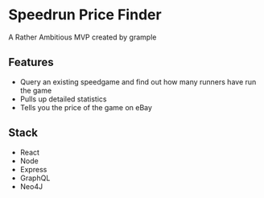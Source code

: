 # Speedrun Price Finder

A Rather Ambitious MVP created by grample

## Features

- Query an existing speedgame and find out how many runners have run the game
- Pulls up detailed statistics
- Tells you the price of the game on eBay

## Stack

- React
- Node
- Express
- GraphQL
- Neo4J